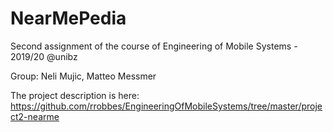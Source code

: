 # NearMePedia
Second assignment of the course of Engineering of Mobile Systems - 2019/20 @unibz

Group:
Neli Mujic,
Matteo Messmer

The project description is here:  https://github.com/rrobbes/EngineeringOfMobileSystems/tree/master/project2-nearme
